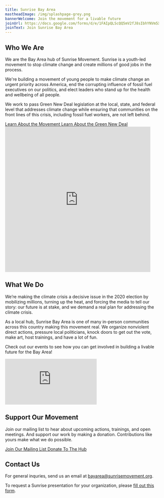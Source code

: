 ```yaml
---
title: Sunrise Bay Area
mastheadImage: /img/splashpage-grey.png
bannerWelcome: Join the movement for a livable future
joinUrl: https://docs.google.com/forms/d/e/1FAIpQLScQQ5mV2fJ8sIbhYNVm5XwnhAjymxllwMJ0EqIe3bkj-750ew/viewform
joinText: Join Sunrise Bay Area
---
```

## Who We Are

We are the Bay Area hub of Sunrise Movement. Sunrise is a youth-led movement to stop climate change and create millions of good jobs in the process.​

We're building a movement of young people to make climate change an urgent priority across America, end the corrupting influence of fossil fuel executives on our politics, and elect leaders who stand up for the health and wellbeing of all people.

We work to pass Green New Deal legislation at the local, state, and federal level that addresses climate change while ensuring that communities on the front lines of this crisis, including fossil fuel workers, are not left behind.

<div class="btn-group">
  <a class="btn btn-primary" href="https://www.sunrisemovement.org/about" target="_blank" rel="noreferrer">
    Learn About the Movement
  </a>
  <a class="btn btn-primary" href="https://www.sunrisemovement.org/green-new-deal" target="_blank" rel="noreferrer">
    Learn About the Green New Deal
  </a>
</div>

<div class="video-container">
  <iframe src="https://www.facebook.com/plugins/video.php?href=https%3A%2F%2Fwww.facebook.com%2FBayAreaSunrise%2Fvideos%2F800272823709811%2F&show_text=0&width=476" width="476" height="476" style="border:none;overflow:hidden" scrolling="no" frameborder="0" allowTransparency="true" allowFullScreen="true" title="California Just Transition and the Green New Deal"></iframe>
</div>

## What We Do

We’re making the climate crisis a decisive issue in the 2020 election by mobilizing millions, turning up the heat, and forcing the media to tell our story: our future is at stake, and we demand a real plan for addressing the climate crisis.

As a local hub, Sunrise Bay Area is one of many in-person communities across this country making this movement real. We organize nonviolent direct actions, pressure local politicians, knock doors to get out the vote, make art, host trainings, and have a lot of fun.

Check out our events to see how you can get involved in building a livable future for the Bay Area!

<iframe class="calendar" src="https://calendar.google.com/calendar/embed?title=Sunrise%20Bay%20Area%20Events&amp;src=sunrisemovement.org_5hjrpci2cqu30orbhfj1l23bck%40group.calendar.google.com&amp;color=%23AB8B00&amp;src=sunrisemovement.org_p247h08c9322tutrdf7e70js8o%40group.calendar.google.com&amp;color=%23333333&amp;ctz=America%2FLos_Angeles&amp;showTabs=0&amp;showPrint=0" frameborder="0" scrolling="no"></iframe>

## Support Our Movement

Join our mailing list to hear about upcoming actions, trainings, and open meetings. And support our work by making a donation. Contributions like yours make what we do possible. 

<div class="btn-group">
  <a class="btn btn-primary" href="https://bit.ly/joinsunrisebayarea" target="_blank" rel="noreferrer">
    Join Our Mailing List
  </a>
  <a class="btn btn-primary" href="https://secure.actblue.com/donate/sunrisebayarea" target="_blank" rel="noreferrer">
    Donate To The Hub
  </a>
</div>

## Contact Us

For general inquries, send us an email at bayarea@sunrisemovement.org.

To request a Sunrise presentation for your organization, please [fill out this form](https://bit.ly/sunrisepresentations).
